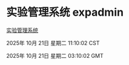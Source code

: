 # 实验管理系统 expadmin
[实验管理系统](http://59.174.9.160:56808/expadmin-782313d2-e1b1-4ea7-932e-3a55e6a1a4d0/)

2025年 10月 21日 星期二 11:10:02 CST

2025年 10月 21日 星期二 03:10:02 GMT
